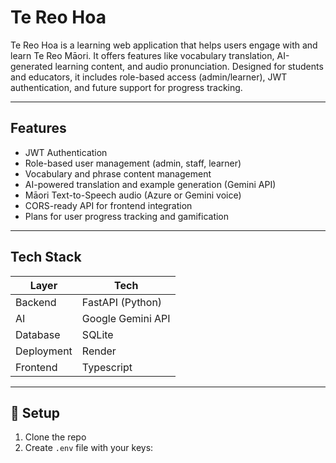 # Te Reo Hoa

Te Reo Hoa is a learning web application that helps users engage with and learn Te Reo Māori. It offers features like vocabulary translation, AI-generated learning content, and audio pronunciation. Designed for students and educators, it includes role-based access (admin/learner), JWT authentication, and future support for progress tracking.

---

## Features

- JWT Authentication
- Role-based user management (admin, staff, learner)
- Vocabulary and phrase content management
- AI-powered translation and example generation (Gemini API)
- Māori Text-to-Speech audio (Azure or Gemini voice)
- CORS-ready API for frontend integration
- Plans for user progress tracking and gamification

---

## Tech Stack

| Layer        | Tech                     |
|--------------|--------------------------|
| Backend      | FastAPI (Python)         |
| AI           | Google Gemini API        |
| Database     | SQLite                   |
| Deployment   | Render                   |
| Frontend     | Typescript               |

---

## 🔧 Setup

1. Clone the repo  
2. Create `.env` file with your keys:
